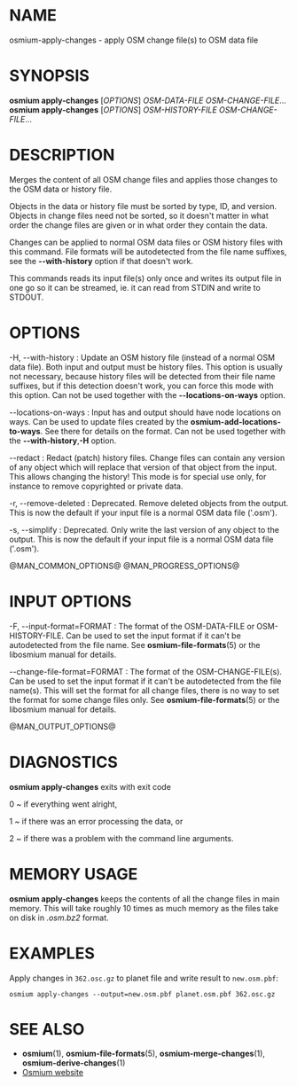 
# NAME

osmium-apply-changes - apply OSM change file(s) to OSM data file


# SYNOPSIS

**osmium apply-changes** \[*OPTIONS*\] *OSM-DATA-FILE* *OSM-CHANGE-FILE*...
**osmium apply-changes** \[*OPTIONS*\] *OSM-HISTORY-FILE* *OSM-CHANGE-FILE*...


# DESCRIPTION

Merges the content of all OSM change files and applies those changes to the OSM
data or history file.

Objects in the data or history file must be sorted by type, ID, and version.
Objects in change files need not be sorted, so it doesn't matter in what order
the change files are given or in what order they contain the data.

Changes can be applied to normal OSM data files or OSM history files with this
command. File formats will be autodetected from the file name suffixes, see
the **--with-history** option if that doesn't work.

This commands reads its input file(s) only once and writes its output file
in one go so it can be streamed, ie. it can read from STDIN and write to
STDOUT.


# OPTIONS

-H, --with-history
:   Update an OSM history file (instead of a normal OSM data file). Both
    input and output must be history files. This option is usually not
    necessary, because history files will be detected from their file name
    suffixes, but if this detection doesn't work, you can force this mode
    with this option. Can not be used together with the **--locations-on-ways**
    option.

--locations-on-ways
:   Input has and output should have node locations on ways. Can be used
    to update files created by the **osmium-add-locations-to-ways**. See
    there for details on the format. Can not be used together with the
    **--with-history**,**-H** option.

--redact
:   Redact (patch) history files. Change files can contain any version of
    any object which will replace that version of that object from the input.
    This allows changing the history! This mode is for special use only, for
    instance to remove copyrighted or private data.

-r, --remove-deleted
:   Deprecated. Remove deleted objects from the output. This is now the
    default if your input file is a normal OSM data file ('.osm').

-s, --simplify
:   Deprecated. Only write the last version of any object to the output.
    This is now the default if your input file is a normal OSM data file
    ('.osm').


@MAN_COMMON_OPTIONS@
@MAN_PROGRESS_OPTIONS@
# INPUT OPTIONS

-F, --input-format=FORMAT
:   The format of the OSM-DATA-FILE or OSM-HISTORY-FILE. Can be used to set
    the input format if it can't be autodetected from the file name.
    See **osmium-file-formats**(5) or the libosmium manual for details.

--change-file-format=FORMAT
:   The format of the OSM-CHANGE-FILE(s). Can be used to set the input format
    if it can't be autodetected from the file name(s). This will set the format
    for all change files, there is no way to set the format for some change
    files only. See **osmium-file-formats**(5) or the libosmium manual for
    details.


@MAN_OUTPUT_OPTIONS@

# DIAGNOSTICS

**osmium apply-changes** exits with exit code

0
  ~ if everything went alright,

1
  ~ if there was an error processing the data, or

2
  ~ if there was a problem with the command line arguments.


# MEMORY USAGE

**osmium apply-changes** keeps the contents of all the change files in main
memory. This will take roughly 10 times as much memory as the files take on
disk in *.osm.bz2* format.


# EXAMPLES

Apply changes in `362.osc.gz` to planet file and write result to `new.osm.pbf`:

    osmium apply-changes --output=new.osm.pbf planet.osm.pbf 362.osc.gz


# SEE ALSO

* **osmium**(1), **osmium-file-formats**(5), **osmium-merge-changes**(1), **osmium-derive-changes**(1)
* [Osmium website](https://osmcode.org/osmium-tool/)

